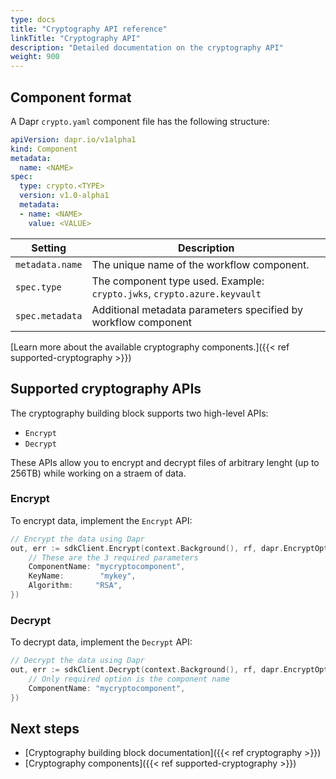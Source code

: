 ```yaml
---
type: docs
title: "Cryptography API reference"
linkTitle: "Cryptography API"
description: "Detailed documentation on the cryptography API"
weight: 900
---
```


## Component format

A Dapr `crypto.yaml` component file has the following structure:

```yaml
apiVersion: dapr.io/v1alpha1
kind: Component
metadata:
  name: <NAME>
spec:
  type: crypto.<TYPE>
  version: v1.0-alpha1
  metadata:
  - name: <NAME>
    value: <VALUE>
 ```

| Setting | Description |
| ------- | ----------- |
| `metadata.name` | The unique name of the workflow component. |
| `spec.type` | The component type used. Example: `crypto.jwks`, `crypto.azure.keyvault` |
| `spec.metadata` | Additional metadata parameters specified by workflow component |

[Learn more about the available cryptography components.]({{< ref supported-cryptography >}})

## Supported cryptography APIs

The cryptography building block supports two high-level APIs:
- `Encrypt` 
- `Decrypt` 

These APIs allow you to encrypt and decrypt files of arbitrary lenght (up to 256TB) while working on a straem of data.

### Encrypt

To encrypt data, implement the `Encrypt` API:

```go
// Encrypt the data using Dapr
out, err := sdkClient.Encrypt(context.Background(), rf, dapr.EncryptOptions{
	// These are the 3 required parameters
	ComponentName: "mycryptocomponent",
	KeyName:        "mykey",
	Algorithm:     "RSA",
})
```

### Decrypt

To decrypt data, implement the `Decrypt` API:

```go
// Decrypt the data using Dapr
out, err := sdkClient.Decrypt(context.Background(), rf, dapr.EncryptOptions{
	// Only required option is the component name
	ComponentName: "mycryptocomponent",
})
```

## Next steps
- [Cryptography building block documentation]({{< ref cryptography >}})
- [Cryptography components]({{< ref supported-cryptography >}})